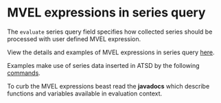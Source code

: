 # MVEL expressions in series query

The `evaluate` series query field specifies how collected series should be processed with user defined MVEL expression.

View the details and examples of MVEL expressions in series query [here](./udf.md).

Examples make use of series data inserted in ATSD by the following [commands](./series-commands.txt).

To curb the MVEL expressions beast read the **javadocs** which describe functions and variables available in evaluation context.
